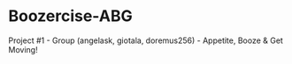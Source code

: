 # Boozercise-ABG
Project #1 - Group (angelask, giotala, doremus256) - Appetite, Booze &amp; Get Moving!
